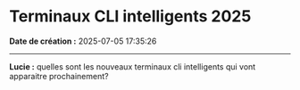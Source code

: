 # Terminaux CLI intelligents 2025

**Date de création :** 2025-07-05 17:35:26

---

**Lucie :**
quelles sont les nouveaux terminaux cli intelligents qui vont apparaitre prochainement?

